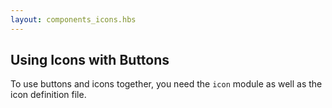 ```yaml
---
layout: components_icons.hbs
---
```


## Using Icons with Buttons

To use buttons and icons together, you need the `icon` module as well as the
icon definition file.
